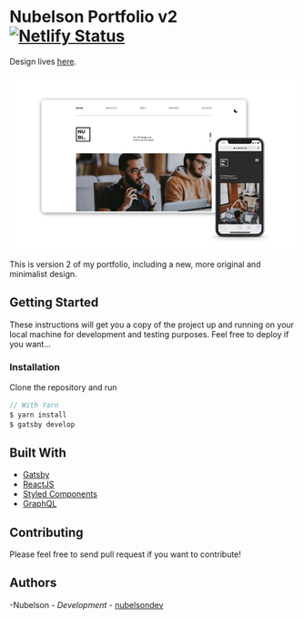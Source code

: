 # Nubelson Portfolio v2 [![Netlify Status](https://api.netlify.com/api/v1/badges/419cd2f2-a41b-4474-b221-b4a6d40e2367/deploy-status)](https://app.netlify.com/sites/nubelsondev2/deploys)

Design lives [here](https://www.figma.com/file/JM3rLMpL8KUWrUEg2BsAHL/nubelsondev-v2?node-id=0%3A1).

![Portfolio Preview](./thumbnailv3.png)

This is version 2 of my portfolio, including a new, more original and minimalist design.

## Getting Started

These instructions will get you a copy of the project up and running on your local machine for development and testing purposes. Feel free to deploy if you want...

### Installation

Clone the repository and run

```javascript
// With Yarn
$ yarn install
$ gatsby develop
```

## Built With

-   [Gatsby](https://www.gatsbyjs.org/)
-   [ReactJS](https://reactjs.org/)
-   [Styled Components](https://styled-components.com/)
-   [GraphQL](https://graphql.org/)

## Contributing

Please feel free to send pull request if you want to contribute!

## Authors

-Nubelson - _Development_ - [nubelsondev](https://github.com/nubelsondev)

